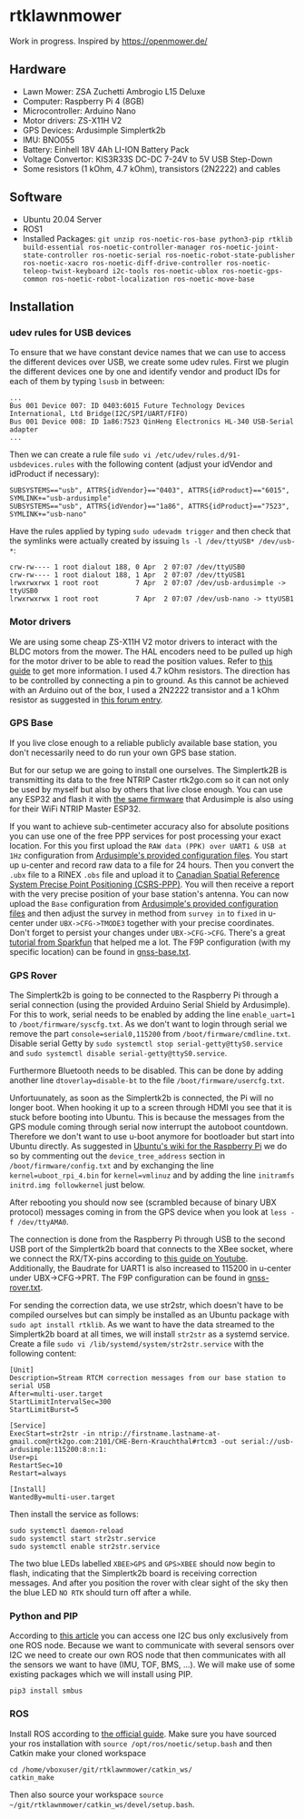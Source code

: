 # rtklawnmower

Work in progress. Inspired by https://openmower.de/

## Hardware

* Lawn Mower: ZSA Zuchetti Ambrogio L15 Deluxe
* Computer: Raspberry Pi 4 (8GB)
* Microcontroller: Arduino Nano
* Motor drivers: ZS-X11H V2
* GPS Devices: Ardusimple Simplertk2b
* IMU: BNO055
* Battery: Einhell 18V 4Ah LI-ION Battery Pack
* Voltage Convertor: KIS3R33S DC-DC 7-24V to 5V USB Step-Down
* Some resistors (1 kOhm, 4.7 kOhm), transistors (2N2222) and cables

## Software

* Ubuntu 20.04 Server
* ROS1
* Installed Packages: `git unzip ros-noetic-ros-base python3-pip rtklib build-essential ros-noetic-controller-manager ros-noetic-joint-state-controller ros-noetic-serial ros-noetic-robot-state-publisher ros-noetic-xacro ros-noetic-diff-drive-controller ros-noetic-teleop-twist-keyboard i2c-tools ros-noetic-ublox ros-noetic-gps-common ros-noetic-robot-localization ros-noetic-move-base`

## Installation

### udev rules for USB devices

To ensure that we have constant device names that we can use to access the different devices over USB, we create some udev rules. First we plugin the different devices one by one and identify vendor and product IDs for each of them by typing `lsusb` in between:

```
...
Bus 001 Device 007: ID 0403:6015 Future Technology Devices International, Ltd Bridge(I2C/SPI/UART/FIFO)
Bus 001 Device 008: ID 1a86:7523 QinHeng Electronics HL-340 USB-Serial adapter
...
```

Then we can create a rule file `sudo vi /etc/udev/rules.d/91-usbdevices.rules` with the following content (adjust your idVendor and idProduct if necessary):

```
SUBSYSTEMS=="usb", ATTRS{idVendor}=="0403", ATTRS{idProduct}=="6015", SYMLINK+="usb-ardusimple"
SUBSYSTEMS=="usb", ATTRS{idVendor}=="1a86", ATTRS{idProduct}=="7523", SYMLINK+="usb-nano"
```

Have the rules applied by typing `sudo udevadm trigger` and then check that the symlinks were actually created by issuing `ls -l /dev/ttyUSB* /dev/usb-*`:

```
crw-rw---- 1 root dialout 188, 0 Apr  2 07:07 /dev/ttyUSB0
crw-rw---- 1 root dialout 188, 1 Apr  2 07:07 /dev/ttyUSB1
lrwxrwxrwx 1 root root         7 Apr  2 07:07 /dev/usb-ardusimple -> ttyUSB0
lrwxrwxrwx 1 root root         7 Apr  2 07:07 /dev/usb-nano -> ttyUSB1
```

### Motor drivers

We are using some cheap ZS-X11H V2 motor drivers to interact with the BLDC motors from the mower. The HAL encoders need to be pulled up high for the motor driver to be able to read the position values. Refer to [this guide](https://www.digikey.no/no/blog/using-bldc-hall-sensors-as-position-encoders-part-3) to get more information. I used 4.7 kOhm resistors. The direction has to be controlled by connecting a pin to ground. As this cannot be achieved with an Arduino out of the box, I used a 2N2222 transistor and a 1 kOhm resistor as suggested in [this forum entry](https://forums.raspberrypi.com/viewtopic.php?t=335218).

### GPS Base

If you live close enough to a reliable publicly available base station, you don't necessarily need to do run your own GPS base station.

But for our setup we are going to install one ourselves. The Simplertk2B is transmitting its data to the free NTRIP Caster rtk2go.com so it can not only be used by myself but also by others that live close enough. You can use any ESP32 and flash it with [the same firmware](https://github.com/nebkat/esp32-xbee) that Ardusimple is also using for their WiFi NTRIP Master ESP32.

If you want to achieve sub-centimeter accuracy also for absolute positions you can use one of the free PPP services for post processing your exact location. For this you first upload the `RAW data (PPK) over UART1 & USB at 1Hz` configuration from [Ardusimple's provided configuration files](https://www.ardusimple.com/configuration-files/). You start up u-center and record raw data to a file for 24 hours. Then you convert the `.ubx` file to a RINEX `.obs` file and upload it to [Canadian Spatial Reference System Precise Point Positioning (CSRS-PPP)](https://webapp.csrs-scrs.nrcan-rncan.gc.ca/geod/tools-outils/ppp.php). You will then receive a report with the very precise position of your base station's antenna. You can now upload the `Base` configuration from [Ardusimple's provided configuration files](https://www.ardusimple.com/configuration-files/) and then adjust the survey in method from `survey in` to `fixed` in u-center under `UBX->CFG->TMODE3` together with your precise coordinates. Don't forget to persist your changes under `UBX->CFG->CFG`. There's a great [tutorial from Sparkfun](
https://learn.sparkfun.com/tutorials/how-to-build-a-diy-gnss-reference-station/) that helped me a lot. The F9P configuration (with my specific location) can be found in [gnss-base.txt](gnss-base.txt).

### GPS Rover

The Simplertk2b is going to be connected to the Raspberry Pi through a serial connection (using the provided Arduino Serial Shield by Ardusimple). For this to work, serial needs to be enabled by adding the line `enable_uart=1` to `/boot/firmware/syscfg.txt`. As we don't want to login through serial we remove the part `console=serial0,115200` from `/boot/firmware/cmdline.txt`. Disable serial Getty by `sudo systemctl stop serial-getty@ttyS0.service` and `sudo systemctl disable serial-getty@ttyS0.service`.

Furthermore Bluetooth needs to be disabled. This can be done by adding another line `dtoverlay=disable-bt` to the file `/boot/firmware/usercfg.txt`.

Unfortuunately, as soon as the Simplertk2b is connected, the Pi will no longer boot. When hooking it up to a screen through HDMI you see that it is stuck before booting into Ubuntu. This is because the messages from the GPS module coming through serial now interrupt the autoboot countdown. Therefore we don't want to use u-boot anymore for bootloader but start into Ubuntu directly. As suggested in [Ubuntu's wiki for the Raspberry Pi](https://wiki.ubuntu.com/ARM/RaspberryPi#Change_the_bootloader) we do so by commenting out the `device_tree_address` section in `/boot/firmware/config.txt` and by exchanging the line `kernel=uboot_rpi_4.bin` for `kernel=vmlinuz` and by adding the line `initramfs initrd.img followkernel` just below.

After rebooting you should now see (scrambled because of binary UBX protocol) messages coming in from the GPS device when you look at `less -f /dev/ttyAMA0`.

The connection is done from the Raspberry Pi through USB to the second USB port of the Simplertk2b board that connects to the XBee socket, where we connect the RX/TX-pins according to [this guide on Youtube](https://youtu.be/qlkN70bBfFQ). Additionally, the Baudrate for UART1 is also increased to 115200 in u-center under UBX->CFG->PRT. The F9P configuration can be found in [gnss-rover.txt](gnss-rover.txt).

For sending the correction data, we use str2str, which doesn't have to be compiled ourselves but can simply be installed as an Ubuntu package with `sudo apt install rtklib`. As we want to have the data streamed to the Simplertk2b board at all times, we will install `str2str` as a systemd service. Create a file `sudo vi /lib/systemd/system/str2str.service` with the following content:

```
[Unit]
Description=Stream RTCM correction messages from our base station to serial USB
After=multi-user.target
StartLimitIntervalSec=300
StartLimitBurst=5

[Service]
ExecStart=str2str -in ntrip://firstname.lastname-at-gmail.com@rtk2go.com:2101/CHE-Bern-Krauchthal#rtcm3 -out serial://usb-ardusimple:115200:8:n:1:
User=pi
RestartSec=10
Restart=always

[Install]
WantedBy=multi-user.target
```

Then install the service as follows:
```
sudo systemctl daemon-reload
sudo systemctl start str2str.service
sudo systemctl enable str2str.service
```

The two blue LEDs labelled `XBEE>GPS` and `GPS>XBEE` should now begin to flash, indicating that the Simplertk2b board is receiving correction messages. And after you position the rover with clear sight of the sky then the blue LED `NO RTK` should turn off after a while.

### Python and PIP

According to [this article](https://people.eng.unimelb.edu.au/pbeuchat/asclinic/software/workflow_i2c.html#important-notes-on-i2c-usages-in-ros-nodes) you can access one I2C bus only exclusively from one ROS node. Because we want to communicate with several sensors over I2C we need to create our own ROS node that then communicates with all the sensors we want to have (IMU, TOF, BMS, ...). We will make use of some existing packages which we will install using PIP.

```
pip3 install smbus
```

### ROS

Install ROS according to [the official guide](http://wiki.ros.org/Installation/Ubuntu). Make sure you have sourced your ros installation with `source /opt/ros/noetic/setup.bash` and then Catkin make your cloned workspace
```
cd /home/vboxuser/git/rtklawnmower/catkin_ws/
catkin_make
```
Then also source your workspace `source ~/git/rtklawnmower/catkin_ws/devel/setup.bash`.
